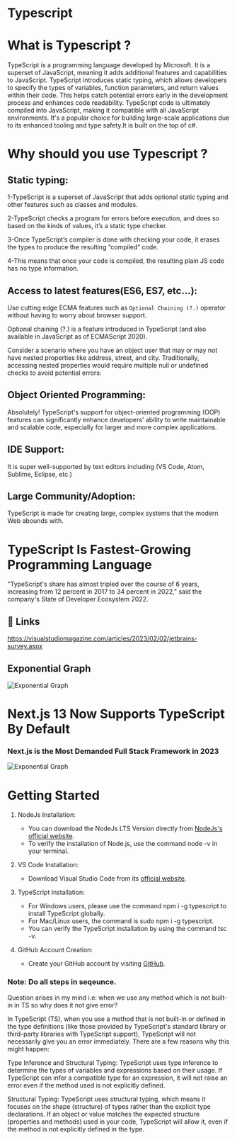 
# Typescript

# What is Typescript ?
TypeScript is a programming language developed by Microsoft. It is a superset of JavaScript, meaning it adds additional features and capabilities to JavaScript. TypeScript introduces static typing, which allows developers to specify the types of variables, function parameters, and return values within their code. This helps catch potential errors early in the development process and enhances code readability. TypeScript code is ultimately compiled into JavaScript, making it compatible with all JavaScript environments. It's a popular choice for building large-scale applications due to its enhanced tooling and type safety.It is built on the top of c#.


# Why should you use Typescript ?
## Static typing:
1-TypeScript is a superset of JavaScript that adds optional static typing and other features such as classes and modules.

2-TypeScript checks a program for errors before execution, and does so based on the kinds of values, it’s a static type checker.

3-Once TypeScript’s compiler is done with checking your code, it erases the types to produce the resulting “compiled” code. 

4-This means that once your code is compiled, the resulting plain JS code has no type information.

## Access to latest features(ES6, ES7, etc...):
Use cutting edge ECMA features such as `Optional Chaining (?.)` operator without having to worry about browser support.

Optional chaining (?.) is a feature introduced in TypeScript (and also available in JavaScript as of ECMAScript 2020).

Consider a scenario where you have an object user that may or may not have nested properties like address, street, and city. Traditionally, accessing nested properties would require multiple null or undefined checks to avoid potential errors: 

## Object Oriented Programming:
Absolutely! TypeScript's support for object-oriented programming (OOP) features can significantly enhance developers' ability to write maintainable and scalable code, especially for larger and more complex applications.

## IDE Support:
It is super well-supported by text editors including (VS Code,  Atom, Sublime, Eclipse, etc.)

## Large Community/Adoption:
TypeScript is made for creating large, complex systems that the modern Web abounds with.
# TypeScript Is Fastest-Growing Programming Language
"TypeScript's share has almost tripled over the course of 6 years, increasing from 12 percent in 2017 to 34 percent in 2022," said the company's State of Developer Ecosystem 2022.







## 🔗 Links 
https://visualstudiomagazine.com/articles/2023/02/02/jetbrains-survey.aspx


## Exponential Graph

![Exponential Graph](https://visualstudiomagazine.com/articles/2023/02/02/~/media/ECG/visualstudiomagazine/Images/2023/02/jetbrains_used.ashx)



# Next.js 13 Now Supports TypeScript By Default
### Next.js is the Most Demanded Full Stack Framework in 2023

![Exponential Graph](https://www.franciscomoretti.com/_next/image?url=%2Fassets%2Fnpm%2520trends%2520of%2520react%2520frameworks%25202023.png&w=1920&q=75)

# Getting Started
1. NodeJs Installation:
   - You can download the NodeJs LTS Version directly from [NodeJs's official website](https://nodejs.org/en/).
   - To verify the installation of Node.js, use the command node -v in your terminal.

2. VS Code Installation:
   - Download Visual Studio Code from its [official website](https://code.visualstudio.com/).

3. TypeScript Installation:
   - For Windows users, please use the command npm i -g typescript to install TypeScript globally.
   - For Mac/Linux users, the command is sudo npm i -g typescript.
   - You can verify the TypeScript installation by using the command tsc -v.

4. GitHub Account Creation:
   - Create your GitHub account by visiting [GitHub](https://github.com/).

### Note: Do all steps in seqeunce.

Question arises in my mind i.e:
when we use any method which is not built-in in TS so why does it not give error?

In TypeScript (TS), when you use a method that is not built-in or defined in the type definitions (like those provided by TypeScript's standard library or third-party libraries with TypeScript support), TypeScript will not necessarily give you an error immediately. There are a few reasons why this might happen:

Type Inference and Structural Typing:
TypeScript uses type inference to determine the types of variables and expressions based on their usage. If TypeScript can infer a compatible type for an expression, it will not raise an error even if the method used is not explicitly defined.

Structural Typing:
TypeScript uses structural typing, which means it focuses on the shape (structure) of types rather than the explicit type declarations. If an object or value matches the expected structure (properties and methods) used in your code, TypeScript will allow it, even if the method is not explicitly defined in the type.